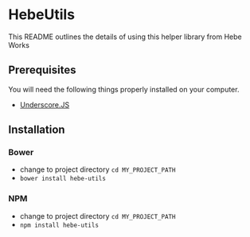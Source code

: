 # HebeUtils

This README outlines the details of using this helper library from Hebe Works

## Prerequisites

You will need the following things properly installed on your computer.

* [Underscore.JS](http://underscorejs.org)

## Installation

### Bower
* change to project directory `cd MY_PROJECT_PATH` 
* `bower install hebe-utils`

### NPM
* change to project directory `cd MY_PROJECT_PATH` 
* `npm install hebe-utils`
